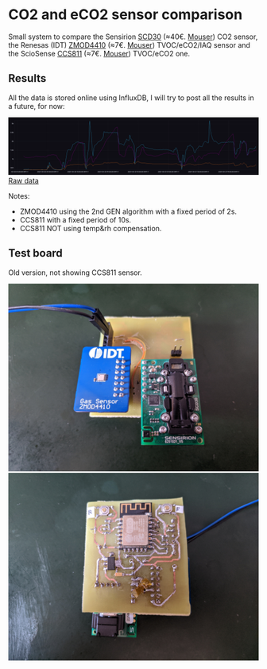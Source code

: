 # CO2 and eCO2 sensor comparison

Small system to compare the Sensirion [SCD30](https://www.sensirion.com/en/environmental-sensors/carbon-dioxide-sensors/carbon-dioxide-sensors-co2/) (≈40€. [Mouser](https://www.mouser.es/ProductDetail/Sensirion/SCD30/?qs=rrS6PyfT74fdywu4FxpYjQ%3D%3D)) CO2 sensor, the Renesas (IDT) [ZMOD4410](https://www.renesas.com/us/en/products/sensor-products/gas-sensors/zmod4410-indoor-air-quality-sensor-platform) (≈7€. [Mouser](https://www.mouser.es/ProductDetail/Renesas-IDT/ZMOD4410AI3V/?qs=hd1VzrDQEGhLEbSZESmJlw%3D%3D)) TVOC/eCO2/IAQ sensor and the ScioSense [CCS811](https://www.sciosense.com/products/environmental-sensors/ccs811-gas-sensor-solution/) (≈7€. [Mouser](https://www.mouser.es/ProductDetail/ScioSense/CCS811B-JOPR?qs=DPoM0jnrROVuOwd2mTsTQg%3D%3D)) TVOC/eCO2 one.

## Results

All the data is stored online using InfluxDB, I will try to post all the results in a future, for now:

![Board top view](img/influx_board_screenshot_1.png)
 [Raw data](export/2021-03-22-00-31_chronograf_data.csv)

Notes:
 * ZMOD4410 using the 2nd GEN algorithm with a fixed period of 2s.
 * CCS811 with a fixed period of 10s.
 * CCS811 NOT using temp&rh compensation.

## Test board

Old version, not showing CCS811 sensor.

![Board top view (old, not showing CCS811 sensor)](img/board_top.jpg)
![Board bottom view  (old, not showing CCS811 sensor)](img/board_bottom.jpg)
